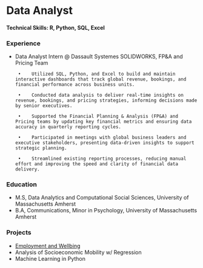 # Data Analyst

#### Technical Skills: R, Python, SQL, Excel

### Experience
- Data Analyst Intern @ Dassault Systemes SOLIDWORKS, FP&A and Pricing Team
  
       •	Utilized SQL, Python, and Excel to build and maintain interactive dashboards that track global revenue, bookings, and financial performance across business units.

       •	Conducted data analysis to deliver real-time insights on revenue, bookings, and pricing strategies, informing decisions made by senior executives.

       •	Supported the Financial Planning & Analysis (FP&A) and Pricing teams by updating key financial metrics and ensuring data accuracy in quarterly reporting cycles.

       •	Participated in meetings with global business leaders and executive stakeholders, presenting data-driven insights to support strategic planning.

       •	Streamlined existing reporting processes, reducing manual effort and improving the speed and clarity of financial data delivery.

### Education
- M.S, Data Analytics and Computational Social Sciences, University of Massachusetts Amherst
- B.A, Communications, Minor in Psychology, University of Massachusetts Amherst 

### Projects
- [Employment and Wellbing](EmploymentWellbeing.pdf)
- Analysis of Socioeconomic Mobility w/ Regression
- Machine Learning in Python
